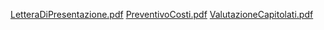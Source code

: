
[LetteraDiPresentazione.pdf](./docs/Candidatura/LetteraDiPresentazione.pdf)
[PreventivoCosti.pdf](./docs/Candidatura/PreventivoCosti.pdf)
[ValutazioneCapitolati.pdf](./docs/Candidatura/ValutazioneCapitolati.pdf)
